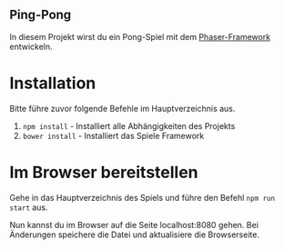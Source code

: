 ## Ping-Pong

In diesem Projekt wirst du ein Pong-Spiel mit dem [Phaser-Framework](http://labs.phaser.io/) entwickeln.

# Installation

Bitte führe zuvor folgende Befehle im Hauptverzeichnis aus.

1. `npm install` - Installiert alle Abhängigkeiten des Projekts
1. `bower install` - Installiert das Spiele Framework

# Im Browser bereitstellen

Gehe in das Hauptverzeichnis des Spiels und führe den Befehl `npm run start` aus.

Nun kannst du im Browser auf die Seite localhost:8080 gehen. Bei Änderungen speichere die Datei und aktualisiere die Browserseite.

